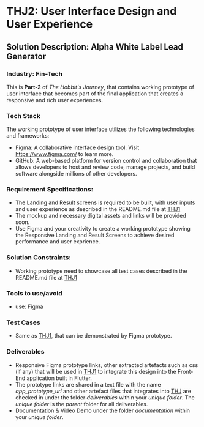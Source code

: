 # THJ2: User Interface Design and User Experience
## Solution Description: Alpha White Label Lead Generator
### Industry: Fin-Tech

This is **Part-2** of *The Hobbit's Journey*, that contains working prototype of user interface that becomes part of the final application that creates a responsive and rich user experiences.

### Tech Stack
The working prototype of user interface utilizes the following technologies and frameworks:
- Figma: A collaborative interface design tool. Visit https://www.figma.com/ to learn more.
- GitHub: A web-based platform for version control and collaboration that allows developers to host and review code, manage projects, and build software alongside millions of other developers.

### Requirement Specifications:
- The Landing and Result screens is required to be built, with user inputs and user experience as described in the README.md file at [THJ1](https://github.com/manish-andankar/Alpha-White-Label-Lead-Generator/blob/THJ1/README.md)
- The mockup and necessary digital assets and links will be provided soon.
- Use Figma and your creativity to create a working prototype showing the Responsive Landing and Result Screens to achieve desired performance and user exprience.

### Solution Constraints:
- Working prototype need to showcase all test cases described in the README.md file at [THJ1](https://github.com/manish-andankar/Alpha-White-Label-Lead-Generator/blob/THJ1/README.md)

### Tools to use/avoid
- use: Figma

### Test Cases
- Same as [THJ1](https://github.com/manish-andankar/Alpha-White-Label-Lead-Generator/blob/THJ1/README.md), that can be demonstrated by Figma prototype.

### Deliverables
- Responsive Figma prototype links, other extracted artefacts such as css (if any) that will be used in [THJ1](https://github.com/manish-andankar/Alpha-White-Label-Lead-Generator/blob/THJ1/README.md) to integrate this design into the Front-End application built in Flutter.
- The prototype links are shared in a text file with the name *app_prototype_url* and other artefact files that integrates into [THJ](https://github.com/manish-andankar/Alpha-White-Label-Lead-Generator/blob/THJ/README.md) are checked in under the folder *deliverables* within your *unique folder*. The *unique folder* is the *parent* folder for all deliverables.
- Documentation & Video Demo under the folder *documentation* within your *unique folder*.
